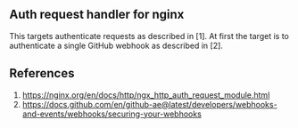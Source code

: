 ## Auth request handler for nginx

This targets authenticate requests as described in [1]. At first the target is
to authenticate a single GitHub webhook as described in [2].

## References

1. https://nginx.org/en/docs/http/ngx_http_auth_request_module.html
2.  https://docs.github.com/en/github-ae@latest/developers/webhooks-and-events/webhooks/securing-your-webhooks
